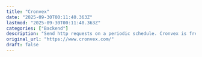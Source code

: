 ```yaml
---
title: "Cronvex"
date: "2025-09-30T00:11:40.363Z"
lastmod: "2025-09-30T00:11:40.363Z"
categories: ["Backend"]
description: "Send http requests on a periodic schedule. Cronvex is free and built as a demonstration of scheduled jobs on Convex."
original_url: "https://www.cronvex.com/"
draft: false
---
```

